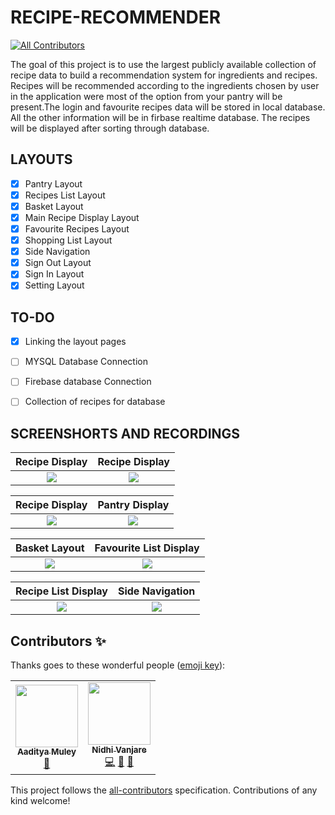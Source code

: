 # RECIPE-RECOMMENDER
<!-- ALL-CONTRIBUTORS-BADGE:START - Do not remove or modify this section -->
[![All Contributors](https://img.shields.io/badge/all_contributors-2-orange.svg?style=flat-square)](#contributors-)
<!-- ALL-CONTRIBUTORS-BADGE:END -->

The goal of this project is to use the largest publicly available collection of recipe data to build a recommendation system for ingredients and recipes.
Recipes will be recommended according to the ingredients chosen by user in the application were most of the option from your pantry will be present.The login and favourite recipes data will be stored in local database. All the other information will be in firbase realtime database. The recipes will be displayed after sorting through database. 

## LAYOUTS
- [X] Pantry Layout
- [X] Recipes List Layout
- [X] Basket Layout
- [X] Main Recipe Display Layout
- [X] Favourite Recipes Layout
- [X] Shopping List Layout
- [X] Side Navigation
- [X] Sign Out Layout
- [X] Sign In Layout
- [X] Setting Layout

## TO-DO

- [X] Linking the layout pages
- [ ] MYSQL Database Connection 
- [ ] Firebase database Connection
- [ ] Collection of recipes for database


## SCREENSHORTS AND RECORDINGS


Recipe Display             |  Recipe Display
:-------------------------:|:-------------------------:
![](https://user-images.githubusercontent.com/55665104/92324056-9f170e80-f05b-11ea-8994-e0b38f45f776.png)  |  ![](https://user-images.githubusercontent.com/55665104/92323672-2c586400-f058-11ea-9be0-d1a986a3ed78.png)



Recipe Display             |  Pantry Display
:-------------------------:|:-------------------------:
![](https://user-images.githubusercontent.com/55665104/92323673-2febeb00-f058-11ea-9bc4-36151464e1b3.png)  |  ![](https://user-images.githubusercontent.com/55665104/92376190-d6e78a00-f11f-11ea-9e0c-6948e0955784.gif)



Basket Layout              |  Favourite List Display
:-------------------------:|:-------------------------:
![](https://user-images.githubusercontent.com/55665104/92323675-3f6b3400-f058-11ea-8d78-de4eecddc465.png)  |  ![](https://user-images.githubusercontent.com/55665104/92376226-e535a600-f11f-11ea-8a39-fb61789c4800.gif)


Recipe List Display        |  Side Navigation
:-------------------------:|:-------------------------:
![](https://user-images.githubusercontent.com/55665104/92378240-211e3a80-f123-11ea-8d76-b401a27066c9.png)  |  ![](https://user-images.githubusercontent.com/55665104/94164445-adac5500-fea6-11ea-86e9-b7473d51a867.png)




## Contributors ✨

Thanks goes to these wonderful people ([emoji key](https://allcontributors.org/docs/en/emoji-key)):

<!-- ALL-CONTRIBUTORS-LIST:START - Do not remove or modify this section -->
<!-- prettier-ignore-start -->
<!-- markdownlint-disable -->
<table>
  <tr>
    <td align="center"><a href="https://www.linkedin.com/in/aaditya-muley-596121184/"><img src="https://avatars3.githubusercontent.com/u/49946090?v=4" width="100px;" alt=""/><br /><sub><b>Aaditya Muley</b></sub></a><br /><a href="#projectManagement-AadityaMuley" title="Project Management">📆</a></td>
    <td align="center"><a href="https://nidhivanjare.wordpress.com/"><img src="https://avatars3.githubusercontent.com/u/55665104?v=4" width="100px;" alt=""/><br /><sub><b>Nidhi Vanjare</b></sub></a><br /><a href="https://github.com/IEEE-APSIT/recipe-recommender/commits?author=nidhivanjare" title="Code">💻</a> <a href="#design-nidhivanjare" title="Design">🎨</a> <a href="https://github.com/IEEE-APSIT/recipe-recommender/commits?author=nidhivanjare" title="Documentation">📖</a></td>
  </tr>
</table>

<!-- markdownlint-enable -->
<!-- prettier-ignore-end -->
<!-- ALL-CONTRIBUTORS-LIST:END -->

This project follows the [all-contributors](https://github.com/all-contributors/all-contributors) specification. Contributions of any kind welcome!